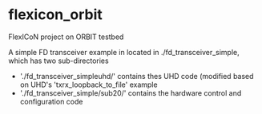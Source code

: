 # flexicon_orbit
FlexICoN project on ORBIT testbed

A simple FD transceiver example in located in ./fd_transceiver_simple, which has two sub-directories
- './fd_transceiver_simpleuhd/' contains thes UHD code (modified based on UHD's 'txrx_loopback_to_file' example
- './fd_transceiver_simple/sub20/' contains the hardware control and configuration code
